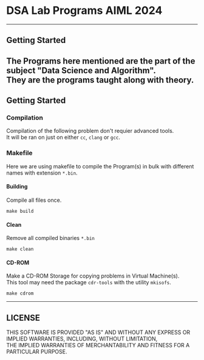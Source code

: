 # DSA Lab Programs AIML 2024
---
## Getting Started
The Programs here mentioned are the part of the subject "Data Science and Algorithm". <br/>
They are the programs taught along with theory.
---
## Getting Started
### Compilation
Compilation of the following problem don't requier advanced tools. <br/>
It will be ran on just on either `cc`, `clang` or `gcc`.

### Makefile
Here we are using makefile to compile the Program(s) in bulk with different names with extension `*.bin`.

#### Building
Compile all files once.
```
make build
```

#### Clean
Remove all compiled binaries `*.bin`
```
make clean
```

#### CD-ROM
Make a CD-ROM Storage for copying problems in Virtual Machine(s). <br/>
This tool may need the package ``cdr-tools`` with the utility `mkisofs`.
```
make cdrom
```
---
## LICENSE
THIS SOFTWARE IS PROVIDED "AS IS" AND WITHOUT ANY EXPRESS OR IMPLIED WARRANTIES, INCLUDING, WITHOUT LIMITATION,<br/>
THE IMPLIED WARRANTIES OF MERCHANTABILITY AND FITNESS FOR A PARTICULAR PURPOSE.
